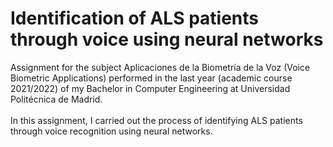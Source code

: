 # Identification of ALS patients through voice using neural networks
Assignment for the subject Aplicaciones de la Biometría de la Voz (Voice Biometric Applications) performed in the last year (academic course 2021/2022) of my Bachelor in Computer Engineering at Universidad Politécnica de Madrid.<br /><br />
In this assignment, I carried out the process of identifying ALS patients through voice recognition using neural networks.
